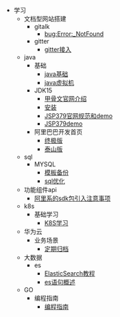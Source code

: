 *  学习
    * <color>文档型网站搭建</color>
        * gitalk
            * [bug:Error:_NotFound](/docs/记录一次gitPage的搭建过程.md)
        * gitter
            * [gitter接入](/docs/gitter接入.md)    
    * java
        * 基础
            * [java基础](/java/基础-蒋文明笔记.md)
            * [java虚拟机](/java/基础-Java虚拟机第二版.md)
        * JDK15
            * [甲骨文官网介绍](/html/jdk15/甲骨文宣布Java15.md)
            * [安装](/html/jdk15/JDK15安装.md)
            * [JSP379官网规范和demo](/html/jdk15/JEP378.md)
            * [JSP379demo](/html/jdk15/JEP378_java测试.md)
        * 阿里巴巴开发首页
            * [终极版](/java/阿里巴巴开发手册终极版.md)
            * [泰山版](/java/阿里编程规范泰山版.md)    
    * sql
        * MYSQL
            * [模板备份](/sql/常用sql模板备份.md)
            * [sql优化](/sql/高级MySql_sql优化_司晓杰.md)        
    * 功能组件api
        * [阿里系的sdk包引入注意事项](/docs/阿里系的sdk包引入注意事项.md)
    * k8s  
        * 基础学习
            * [K8S学习](/docs/K8S学习link.md)  
    * 华为云
        * 业务场景
            * [定期归档](/docs/华为云归档方案.md)     
    * 大数据
        * es
            * [ElasticSearch教程](/java/ElasticSearch教程.md)  
            * [es语句概述](/java/es搜索等语句总结.md)                     
    * GO
        * 编程指南
            * [编程指南](/java/GO_Web编程.md)        